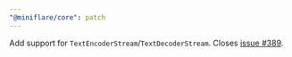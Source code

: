 ```yaml
---
"@miniflare/core": patch
---
```


Add support for `TextEncoderStream`/`TextDecoderStream`. Closes
[issue #389](https://github.com/cloudflare/miniflare/issues/389).
